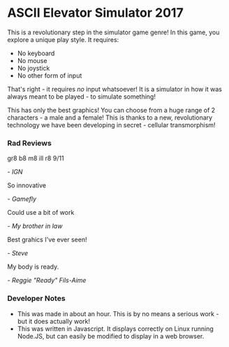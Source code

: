 ASCII Elevator Simulator 2017
=============================

This is a revolutionary step in the simulator game genre!
In this game, you explore a unique play style. It requires:
 * No keyboard
 * No mouse
 * No joystick
 * No other form of input

That's right - it requires *no* input whatsoever! It is a simulator in how it was always meant to be played - to simulate something!

This has only the best graphics! You can choose from a huge range of 2 characters - a male and a female! This is thanks to a new, revolutionary technology we have been developing in secret - cellular transmorphism!

### Rad Reviews

gr8 b8 m8 ill r8 9/11

  *\- IGN*

So innovative

  *\- Gamefly*

Could use a bit of work

  *\- My brother in law*

Best grahics I've ever seen!

  *\- Steve*

My body is ready.

  *\- Reggie "Ready" Fils-Aime*


### Developer Notes
 *  This was made in about an hour. This is by no means a serious work - but it does actually work!
 * This was written in Javascript. It displays correctly on Linux running Node.JS, but can easily be modified to display in a web browser.
